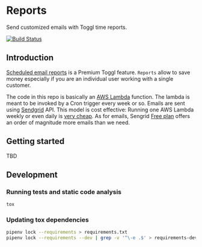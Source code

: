 # Reports

Send customized emails with Toggl time reports.

[![Build Status](https://travis-ci.com/shapiy/reports.svg?branch=master)](https://travis-ci.com/shapiy/reports)

## Introduction
[Scheduled email reports](https://support.toggl.com/analyzing-time-and-reporting/other-reporting-sections-and-features/scheduled-reports-to-email) is a Premium Toggl feature.
`Reports` allow to save money especially if you are an individual user working with a single
customer. 

The code in this repo is basically an [AWS Lambda](https://aws.amazon.com/lambda/?sc_channel=PS&sc_campaign=acquisition_UA&sc_publisher=google&sc_medium=lambda_b&sc_content=lambda_e&sc_detail=aws%20lambda&sc_category=lambda&sc_segment=150979667187&sc_matchtype=e&sc_country=UA&s_kwcid=AL!4422!3!150979667187!e!!g!!aws%20lambda&ef_id=EAIaIQobChMIwff_h_yz4QIVkh0YCh2AFw4wEAAYASAAEgJ_7fD_BwE:G:s) function.
The lambda is meant to be invoked by a Cron trigger every week or so. Emails
are sent using [Sendgrid](https://sendgrid.com/marketing/sendgrid-services-cro/?extProvId=5&extPu=49397-gaw&extLi=164417502&sem_adg=8807285742&extCr=8807285742-338975812295&extSi=&extTg=&keyword=%2Bsendgrid&extAP=1t1&extMT=b&gclid=EAIaIQobChMI7-2_lfyz4QIV1eeaCh2SUAA6EAAYASAAEgLu-vD_BwE) API. This model 
is cost effective: Running one AWS Lambda weekly or even daily is [very cheap](https://aws.amazon.com/lambda/pricing/). 
As for emails, Sengrid [Free plan](https://sendgrid.com/free/) offers an order of magnitude more emails than we need.              

## Getting started
TBD

## Development
### Running tests and static code analysis
```bash
tox
``` 

### Updating tox dependencies
```bash
pipenv lock --requirements > requirements.txt
pipenv lock --requirements --dev | grep -v '^\-e .$' > requirements-dev.txt
```  
